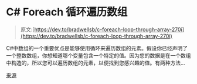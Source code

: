 # C# Foreach 循环遍历数组

> 原文:[https://dev.to/bradwellsb/c-foreach-loop-through-array-270i](https://dev.to/bradwellsb/c-foreach-loop-through-array-270i)

C#中数组的一个重要优点是能够使用循环来遍历数组的元素。假设你已经声明了一个整数数组，你想知道哪个变量包含一个特定的值。因为您的数据是在一个数组中构造的，所以您可以遍历数组的元素，以便找到您感兴趣的值。有两种方法...

[来源](https://wellsb.com/csharp/beginners/csharp-foreach-loop-through-array/)